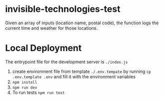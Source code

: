 # invisible-technologies-test
Given an array of inputs (location name, postal code), the function logs the current time and weather for those locations.

# Local Deployment

The entrypoint file for the development server is `./index.js`

1. create environment file from template `./.env.tempate` by running `cp .env.template .env` and fill it with the environment variables
2. `npm install`
3. `npm run dev`
4. To run tests `npm run test`